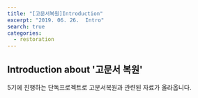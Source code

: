 ```yaml
---
title: "[고문서복원]Introduction"
excerpt: "2019. 06. 26.  Intro"
search: true
categories: 
  - restoration
---
```


## Introduction about '고문서 복원'

5기에 진행하는 단독프로젝트로 고문서복원과 관련된 자료가 올라옵니다.
